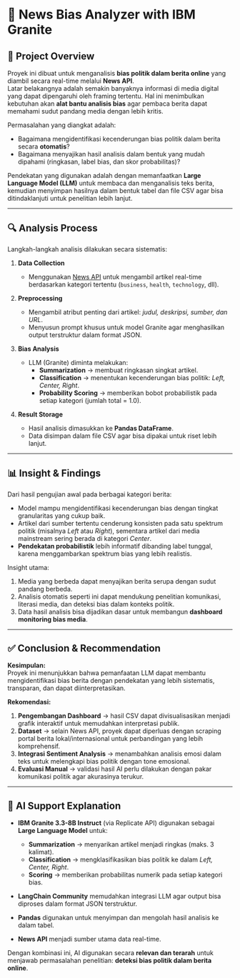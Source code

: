 # 📰 News Bias Analyzer with IBM Granite

## 📌 Project Overview
Proyek ini dibuat untuk menganalisis **bias politik dalam berita online** yang diambil secara real-time melalui **News API**.  
Latar belakangnya adalah semakin banyaknya informasi di media digital yang dapat dipengaruhi oleh framing tertentu. Hal ini menimbulkan kebutuhan akan **alat bantu analisis bias** agar pembaca berita dapat memahami sudut pandang media dengan lebih kritis.  

Permasalahan yang diangkat adalah:  
- Bagaimana mengidentifikasi kecenderungan bias politik dalam berita secara **otomatis**?  
- Bagaimana menyajikan hasil analisis dalam bentuk yang mudah dipahami (ringkasan, label bias, dan skor probabilitas)?  

Pendekatan yang digunakan adalah dengan memanfaatkan **Large Language Model (LLM)** untuk membaca dan menganalisis teks berita, kemudian menyimpan hasilnya dalam bentuk tabel dan file CSV agar bisa ditindaklanjuti untuk penelitian lebih lanjut.  

---

## 🔍 Analysis Process
Langkah-langkah analisis dilakukan secara sistematis:  

1. **Data Collection**  
   - Menggunakan [News API](https://newsapi.org/) untuk mengambil artikel real-time berdasarkan kategori tertentu (`business`, `health`, `technology`, dll).  

2. **Preprocessing**  
   - Mengambil atribut penting dari artikel: *judul, deskripsi, sumber, dan URL*.  
   - Menyusun prompt khusus untuk model Granite agar menghasilkan output terstruktur dalam format JSON.  

3. **Bias Analysis**  
   - LLM (Granite) diminta melakukan:  
     - **Summarization** → membuat ringkasan singkat artikel.  
     - **Classification** → menentukan kecenderungan bias politik: *Left, Center, Right*.  
     - **Probability Scoring** → memberikan bobot probabilistik pada setiap kategori (jumlah total = 1.0).  

4. **Result Storage**  
   - Hasil analisis dimasukkan ke **Pandas DataFrame**.  
   - Data disimpan dalam file CSV agar bisa dipakai untuk riset lebih lanjut.  

---

## 📊 Insight & Findings
Dari hasil pengujian awal pada berbagai kategori berita:  
- Model mampu mengidentifikasi kecenderungan bias dengan tingkat granularitas yang cukup baik.  
- Artikel dari sumber tertentu cenderung konsisten pada satu spektrum politik (misalnya *Left* atau *Right*), sementara artikel dari media mainstream sering berada di kategori *Center*.  
- **Pendekatan probabilistik** lebih informatif dibanding label tunggal, karena menggambarkan spektrum bias yang lebih realistis.  

Insight utama:  
1. Media yang berbeda dapat menyajikan berita serupa dengan sudut pandang berbeda.  
2. Analisis otomatis seperti ini dapat mendukung penelitian komunikasi, literasi media, dan deteksi bias dalam konteks politik.  
3. Data hasil analisis bisa dijadikan dasar untuk membangun **dashboard monitoring bias media**.  

---

## ✅ Conclusion & Recommendation
**Kesimpulan:**  
Proyek ini menunjukkan bahwa pemanfaatan LLM dapat membantu mengidentifikasi bias berita dengan pendekatan yang lebih sistematis, transparan, dan dapat diinterpretasikan.  

**Rekomendasi:**  
1. **Pengembangan Dashboard** → hasil CSV dapat divisualisasikan menjadi grafik interaktif untuk memudahkan interpretasi publik.  
2. **Dataset** → selain News API, proyek dapat diperluas dengan scraping portal berita lokal/internasional untuk perbandingan yang lebih komprehensif.  
3. **Integrasi Sentiment Analysis** → menambahkan analisis emosi dalam teks untuk melengkapi bias politik dengan tone emosional.  
4. **Evaluasi Manual** → validasi hasil AI perlu dilakukan dengan pakar komunikasi politik agar akurasinya terukur.  

---

## 🤖 AI Support Explanation
- **IBM Granite 3.3-8B Instruct** (via Replicate API) digunakan sebagai **Large Language Model** untuk:  
  - **Summarization** → menyarikan artikel menjadi ringkas (maks. 3 kalimat).  
  - **Classification** → mengklasifikasikan bias politik ke dalam *Left, Center, Right*.  
  - **Scoring** → memberikan probabilitas numerik pada setiap kategori bias.  

- **LangChain Community** memudahkan integrasi LLM agar output bisa diproses dalam format JSON terstruktur.  
- **Pandas** digunakan untuk menyimpan dan mengolah hasil analisis ke dalam tabel.  
- **News API** menjadi sumber utama data real-time.  

Dengan kombinasi ini, AI digunakan secara **relevan dan terarah** untuk menjawab permasalahan penelitian: **deteksi bias politik dalam berita online**.  
